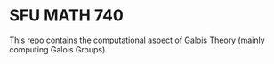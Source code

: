 # SFU MATH 740

This repo contains the computational aspect of Galois Theory (mainly computing Galois Groups). 
